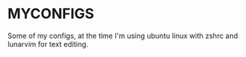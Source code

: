 # MYCONFIGS 

Some of my configs, at the time I'm using ubuntu linux with zshrc and lunarvim for text editing.

